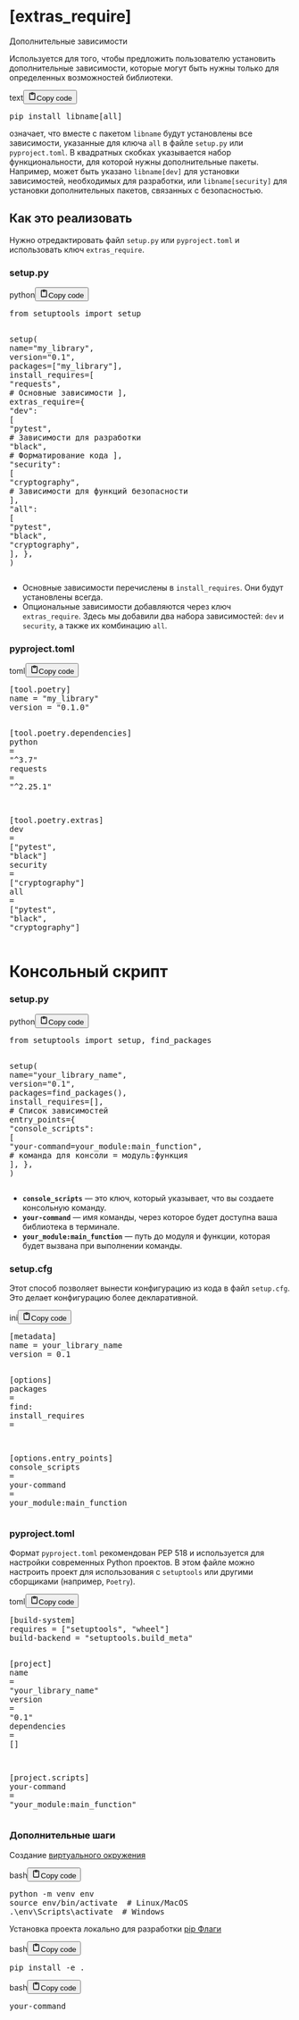 <h1>[extras_require]</h1>
<p>Дополнительные зависимости</p>
<p>Используется для того, чтобы предложить пользователю установить дополнительные зависимости,
которые могут быть нужны только для определенных возможностей библиотеки.</p>
<div class="code_element"><div class="lang_line"><text>text</text><button class="copy_code_button" onclick="CopyCode(this)"><svg style="width: 1.2em;height: 1.2em;" aria-hidden="true" xmlns="http://www.w3.org/2000/svg" fill="none" viewBox="0 0 24 24"><path stroke="currentColor" stroke-linecap="round" stroke-linejoin="round" stroke-width="2" d="M15 4h3a1 1 0 0 1 1 1v15a1 1 0 0 1-1 1H6a1 1 0 0 1-1-1V5a1 1 0 0 1 1-1h3m0 3h6m-5-4v4h4V3h-4Z"/></svg><text class="unselectable">Copy code</text></button></div><div class="code language-text"><div class="highlight"><pre><span></span>pip install libname[all]
</pre></div></div></div>
<p>означает, что вместе с пакетом <code>libname</code> будут установлены все зависимости,
указанные для ключа <code>all</code> в файле <code>setup.py</code> или <code>pyproject.toml</code>.
В квадратных скобках указывается набор функциональности, для которой нужны дополнительные пакеты.
Например, может быть указано <code>libname[dev]</code> для установки зависимостей, необходимых для разработки,
или <code>libname[security]</code> для установки дополнительных пакетов, связанных с безопасностью.</p>
<h2>Как это реализовать</h2>
<p>Нужно отредактировать файл <code>setup.py</code> или <code>pyproject.toml</code> и использовать ключ <code>extras_require</code>.</p>
<h3>setup.py</h3>
<div class="code_element"><div class="lang_line"><text>python</text><button class="copy_code_button" onclick="CopyCode(this)"><svg style="width: 1.2em;height: 1.2em;" aria-hidden="true" xmlns="http://www.w3.org/2000/svg" fill="none" viewBox="0 0 24 24"><path stroke="currentColor" stroke-linecap="round" stroke-linejoin="round" stroke-width="2" d="M15 4h3a1 1 0 0 1 1 1v15a1 1 0 0 1-1 1H6a1 1 0 0 1-1-1V5a1 1 0 0 1 1-1h3m0 3h6m-5-4v4h4V3h-4Z"/></svg><text class="unselectable">Copy code</text></button></div><div class="code language-python"><div class="highlight"><pre><span></span><span class="kn">from</span> <span class="nn">setuptools</span> <span class="kn">import</span> <span class="n">setup</span>

<span class="n">setup</span><span class="p">(</span>
    <span class="n">name</span><span class="o">=</span><span class="s2">&quot;my_library&quot;</span><span class="p">,</span>
    <span class="n">version</span><span class="o">=</span><span class="s2">&quot;0.1&quot;</span><span class="p">,</span>
    <span class="n">packages</span><span class="o">=</span><span class="p">[</span><span class="s2">&quot;my_library&quot;</span><span class="p">],</span>
    <span class="n">install_requires</span><span class="o">=</span><span class="p">[</span>
        <span class="s2">&quot;requests&quot;</span><span class="p">,</span>  <span class="c1"># Основные зависимости</span>
    <span class="p">],</span>
    <span class="n">extras_require</span><span class="o">=</span><span class="p">{</span>
        <span class="s2">&quot;dev&quot;</span><span class="p">:</span> <span class="p">[</span>
            <span class="s2">&quot;pytest&quot;</span><span class="p">,</span>       <span class="c1"># Зависимости для разработки</span>
            <span class="s2">&quot;black&quot;</span><span class="p">,</span>        <span class="c1"># Форматирование кода</span>
        <span class="p">],</span>
        <span class="s2">&quot;security&quot;</span><span class="p">:</span> <span class="p">[</span>
            <span class="s2">&quot;cryptography&quot;</span><span class="p">,</span>  <span class="c1"># Зависимости для функций безопасности</span>
        <span class="p">],</span>
        <span class="s2">&quot;all&quot;</span><span class="p">:</span> <span class="p">[</span>
            <span class="s2">&quot;pytest&quot;</span><span class="p">,</span>
            <span class="s2">&quot;black&quot;</span><span class="p">,</span>
            <span class="s2">&quot;cryptography&quot;</span><span class="p">,</span>
        <span class="p">],</span>
    <span class="p">},</span>
<span class="p">)</span>
</pre></div></div></div>
<ul>
<li>Основные зависимости перечислены в <code>install_requires</code>. Они будут установлены всегда.</li>
<li>Опциональные зависимости добавляются через ключ <code>extras_require</code>.
Здесь мы добавили два набора зависимостей: <code>dev</code> и <code>security</code>, а также их комбинацию <code>all</code>.</li>
</ul>
<h3>pyproject.toml</h3>
<div class="code_element"><div class="lang_line"><text>toml</text><button class="copy_code_button" onclick="CopyCode(this)"><svg style="width: 1.2em;height: 1.2em;" aria-hidden="true" xmlns="http://www.w3.org/2000/svg" fill="none" viewBox="0 0 24 24"><path stroke="currentColor" stroke-linecap="round" stroke-linejoin="round" stroke-width="2" d="M15 4h3a1 1 0 0 1 1 1v15a1 1 0 0 1-1 1H6a1 1 0 0 1-1-1V5a1 1 0 0 1 1-1h3m0 3h6m-5-4v4h4V3h-4Z"/></svg><text class="unselectable">Copy code</text></button></div><div class="code language-toml"><div class="highlight"><pre><span></span><span class="k">[tool.poetry]</span>
<span class="n">name</span><span class="w"> </span><span class="o">=</span><span class="w"> </span><span class="s2">&quot;my_library&quot;</span>
<span class="n">version</span><span class="w"> </span><span class="o">=</span><span class="w"> </span><span class="s2">&quot;0.1.0&quot;</span>

<span class="k">[tool.poetry.dependencies]</span>
<span class="n">python</span><span class="w"> </span><span class="o">=</span><span class="w"> </span><span class="s2">&quot;^3.7&quot;</span>
<span class="n">requests</span><span class="w"> </span><span class="o">=</span><span class="w"> </span><span class="s2">&quot;^2.25.1&quot;</span>

<span class="k">[tool.poetry.extras]</span>
<span class="n">dev</span><span class="w"> </span><span class="o">=</span><span class="w"> </span><span class="p">[</span><span class="s2">&quot;pytest&quot;</span><span class="p">,</span><span class="w"> </span><span class="s2">&quot;black&quot;</span><span class="p">]</span>
<span class="n">security</span><span class="w"> </span><span class="o">=</span><span class="w"> </span><span class="p">[</span><span class="s2">&quot;cryptography&quot;</span><span class="p">]</span>
<span class="n">all</span><span class="w"> </span><span class="o">=</span><span class="w"> </span><span class="p">[</span><span class="s2">&quot;pytest&quot;</span><span class="p">,</span><span class="w"> </span><span class="s2">&quot;black&quot;</span><span class="p">,</span><span class="w"> </span><span class="s2">&quot;cryptography&quot;</span><span class="p">]</span>
</pre></div></div></div>

<h1>Консольный скрипт</h1>
<h3>setup.py</h3>
<div class="code_element"><div class="lang_line"><text>python</text><button class="copy_code_button" onclick="CopyCode(this)"><svg style="width: 1.2em;height: 1.2em;" aria-hidden="true" xmlns="http://www.w3.org/2000/svg" fill="none" viewBox="0 0 24 24"><path stroke="currentColor" stroke-linecap="round" stroke-linejoin="round" stroke-width="2" d="M15 4h3a1 1 0 0 1 1 1v15a1 1 0 0 1-1 1H6a1 1 0 0 1-1-1V5a1 1 0 0 1 1-1h3m0 3h6m-5-4v4h4V3h-4Z"/></svg><text class="unselectable">Copy code</text></button></div><div class="code language-python"><div class="highlight"><pre><span></span><span class="kn">from</span> <span class="nn">setuptools</span> <span class="kn">import</span> <span class="n">setup</span><span class="p">,</span> <span class="n">find_packages</span>

<span class="n">setup</span><span class="p">(</span>
    <span class="n">name</span><span class="o">=</span><span class="s2">&quot;your_library_name&quot;</span><span class="p">,</span>
    <span class="n">version</span><span class="o">=</span><span class="s2">&quot;0.1&quot;</span><span class="p">,</span>
    <span class="n">packages</span><span class="o">=</span><span class="n">find_packages</span><span class="p">(),</span>
    <span class="n">install_requires</span><span class="o">=</span><span class="p">[],</span>  <span class="c1"># Список зависимостей</span>
    <span class="n">entry_points</span><span class="o">=</span><span class="p">{</span>
        <span class="s2">&quot;console_scripts&quot;</span><span class="p">:</span> <span class="p">[</span>
            <span class="s2">&quot;your-command=your_module:main_function&quot;</span><span class="p">,</span>  <span class="c1"># команда для консоли = модуль:функция</span>
        <span class="p">],</span>
    <span class="p">},</span>
<span class="p">)</span>
</pre></div></div></div>

<ul>
<li><strong><code>console_scripts</code></strong> — это ключ, который указывает, что вы создаете консольную команду.</li>
<li><strong><code>your-command</code></strong> — имя команды, через которое будет доступна ваша библиотека в терминале.</li>
<li><strong><code>your_module:main_function</code></strong> — путь до модуля и функции, которая будет вызвана при выполнении команды.</li>
</ul>
<h3>setup.cfg</h3>
<p>Этот способ позволяет вынести конфигурацию из кода в файл <code>setup.cfg</code>. Это делает конфигурацию более декларативной.</p>
<div class="code_element"><div class="lang_line"><text>ini</text><button class="copy_code_button" onclick="CopyCode(this)"><svg style="width: 1.2em;height: 1.2em;" aria-hidden="true" xmlns="http://www.w3.org/2000/svg" fill="none" viewBox="0 0 24 24"><path stroke="currentColor" stroke-linecap="round" stroke-linejoin="round" stroke-width="2" d="M15 4h3a1 1 0 0 1 1 1v15a1 1 0 0 1-1 1H6a1 1 0 0 1-1-1V5a1 1 0 0 1 1-1h3m0 3h6m-5-4v4h4V3h-4Z"/></svg><text class="unselectable">Copy code</text></button></div><div class="code language-ini"><div class="highlight"><pre><span></span><span class="k">[metadata]</span>
<span class="na">name</span><span class="w"> </span><span class="o">=</span><span class="w"> </span><span class="s">your_library_name</span>
<span class="na">version</span><span class="w"> </span><span class="o">=</span><span class="w"> </span><span class="s">0.1</span>

<span class="k">[options]</span>
<span class="na">packages</span><span class="w"> </span><span class="o">=</span><span class="w"> </span><span class="s">find:</span>
<span class="na">install_requires</span><span class="w"> </span><span class="o">=</span>

<span class="k">[options.entry_points]</span>
<span class="na">console_scripts</span><span class="w"> </span><span class="o">=</span>
<span class="na">your-command</span><span class="w"> </span><span class="o">=</span><span class="w"> </span><span class="s">your_module:main_function</span>
</pre></div></div></div>

<h3>pyproject.toml</h3>
<p>Формат <code>pyproject.toml</code> рекомендован PEP 518 и используется для настройки современных Python проектов.
В этом файле можно настроить проект для использования с <code>setuptools</code> или другими сборщиками (например, <code>Poetry</code>).</p>
<div class="code_element"><div class="lang_line"><text>toml</text><button class="copy_code_button" onclick="CopyCode(this)"><svg style="width: 1.2em;height: 1.2em;" aria-hidden="true" xmlns="http://www.w3.org/2000/svg" fill="none" viewBox="0 0 24 24"><path stroke="currentColor" stroke-linecap="round" stroke-linejoin="round" stroke-width="2" d="M15 4h3a1 1 0 0 1 1 1v15a1 1 0 0 1-1 1H6a1 1 0 0 1-1-1V5a1 1 0 0 1 1-1h3m0 3h6m-5-4v4h4V3h-4Z"/></svg><text class="unselectable">Copy code</text></button></div><div class="code language-toml"><div class="highlight"><pre><span></span><span class="k">[build-system]</span>
<span class="n">requires</span><span class="w"> </span><span class="o">=</span><span class="w"> </span><span class="p">[</span><span class="s2">&quot;setuptools&quot;</span><span class="p">,</span><span class="w"> </span><span class="s2">&quot;wheel&quot;</span><span class="p">]</span>
<span class="n">build-backend</span><span class="w"> </span><span class="o">=</span><span class="w"> </span><span class="s2">&quot;setuptools.build_meta&quot;</span>

<span class="k">[project]</span>
<span class="n">name</span><span class="w"> </span><span class="o">=</span><span class="w"> </span><span class="s2">&quot;your_library_name&quot;</span>
<span class="n">version</span><span class="w"> </span><span class="o">=</span><span class="w"> </span><span class="s2">&quot;0.1&quot;</span>
<span class="n">dependencies</span><span class="w"> </span><span class="o">=</span><span class="w"> </span><span class="p">[]</span>

<span class="k">[project.scripts]</span>
<span class="n">your-command</span><span class="w"> </span><span class="o">=</span><span class="w"> </span><span class="s2">&quot;your_module:main_function&quot;</span>
</pre></div></div></div>

<h3>Дополнительные шаги</h3>
<p>Создание <a href="?Languages/Python/bash/venv.md">виртуального окружения</a></p>
<div class="code_element"><div class="lang_line"><text>bash</text><button class="copy_code_button" onclick="CopyCode(this)"><svg style="width: 1.2em;height: 1.2em;" aria-hidden="true" xmlns="http://www.w3.org/2000/svg" fill="none" viewBox="0 0 24 24"><path stroke="currentColor" stroke-linecap="round" stroke-linejoin="round" stroke-width="2" d="M15 4h3a1 1 0 0 1 1 1v15a1 1 0 0 1-1 1H6a1 1 0 0 1-1-1V5a1 1 0 0 1 1-1h3m0 3h6m-5-4v4h4V3h-4Z"/></svg><text class="unselectable">Copy code</text></button></div><div class="code language-bash"><div class="highlight"><pre><span></span>python<span class="w"> </span>-m<span class="w"> </span>venv<span class="w"> </span>env
<span class="nb">source</span><span class="w"> </span>env/bin/activate<span class="w">  </span><span class="c1"># Linux/MacOS</span>
.<span class="se">\e</span>nv<span class="se">\S</span>cripts<span class="se">\a</span>ctivate<span class="w">  </span><span class="c1"># Windows</span>
</pre></div></div></div>

<p>Установка проекта локально для разработки
<a href="?Languages/Python/bash/Flags%20cmd%20pip.md">pip Флаги</a></p>
<div class="code_element"><div class="lang_line"><text>bash</text><button class="copy_code_button" onclick="CopyCode(this)"><svg style="width: 1.2em;height: 1.2em;" aria-hidden="true" xmlns="http://www.w3.org/2000/svg" fill="none" viewBox="0 0 24 24"><path stroke="currentColor" stroke-linecap="round" stroke-linejoin="round" stroke-width="2" d="M15 4h3a1 1 0 0 1 1 1v15a1 1 0 0 1-1 1H6a1 1 0 0 1-1-1V5a1 1 0 0 1 1-1h3m0 3h6m-5-4v4h4V3h-4Z"/></svg><text class="unselectable">Copy code</text></button></div><div class="code language-bash"><div class="highlight"><pre><span></span>pip<span class="w"> </span>install<span class="w"> </span>-e<span class="w"> </span>.
</pre></div></div></div>
<div class="code_element"><div class="lang_line"><text>bash</text><button class="copy_code_button" onclick="CopyCode(this)"><svg style="width: 1.2em;height: 1.2em;" aria-hidden="true" xmlns="http://www.w3.org/2000/svg" fill="none" viewBox="0 0 24 24"><path stroke="currentColor" stroke-linecap="round" stroke-linejoin="round" stroke-width="2" d="M15 4h3a1 1 0 0 1 1 1v15a1 1 0 0 1-1 1H6a1 1 0 0 1-1-1V5a1 1 0 0 1 1-1h3m0 3h6m-5-4v4h4V3h-4Z"/></svg><text class="unselectable">Copy code</text></button></div><div class="code language-bash"><div class="highlight"><pre><span></span>your-command
</pre></div></div></div>